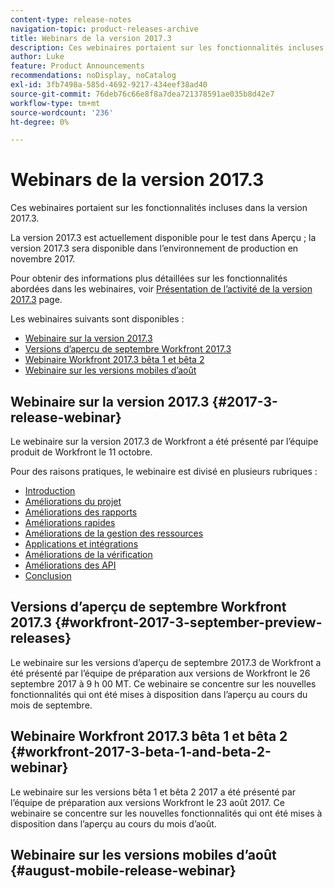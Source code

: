```yaml
---
content-type: release-notes
navigation-topic: product-releases-archive
title: Webinars de la version 2017.3
description: Ces webinaires portaient sur les fonctionnalités incluses dans la version 2017.3.
author: Luke
feature: Product Announcements
recommendations: noDisplay, noCatalog
exl-id: 3fb7498a-585d-4692-9217-434eef38ad40
source-git-commit: 76deb76c66e8f8a7dea721378591ae035b8d42e7
workflow-type: tm+mt
source-wordcount: '236'
ht-degree: 0%

---
```


# Webinars de la version 2017.3

Ces webinaires portaient sur les fonctionnalités incluses dans la version 2017.3. 

La version 2017.3 est actuellement disponible pour le test dans Aperçu ; la version 2017.3 sera disponible dans l’environnement de production en novembre 2017.

Pour obtenir des informations plus détaillées sur les fonctionnalités abordées dans les webinaires, voir [Présentation de l’activité de la version 2017.3](../../../../product-announcements/product-releases/quarterly-release-archive/2017.3-release-activity/2017.3-release-activity-overview.md) page.

Les webinaires suivants sont disponibles :

* [Webinaire sur la version 2017.3](#2017-3-release-webinar)
* [Versions d’aperçu de septembre Workfront 2017.3](#workfront-2017-3-september-preview-releases)
* [Webinaire Workfront 2017.3 bêta 1 et bêta 2](#workfront-2017-3-beta-1-and-beta-2-webinar)
* [Webinaire sur les versions mobiles d’août](#august-mobile-release-webinar)

## Webinaire sur la version 2017.3 {#2017-3-release-webinar}

Le webinaire sur la version 2017.3 de Workfront a été présenté par l’équipe produit de Workfront le 11 octobre.  

Pour des raisons pratiques, le webinaire est divisé en plusieurs rubriques :

* [Introduction](#introduction)
* [Améliorations du projet](#project-enhancements)
* [Améliorations des rapports](#reporting-enhancements)
* [Améliorations rapides](#agile-enhancements)
* [Améliorations de la gestion des ressources](#resource-management-enhancements)
* [Applications et intégrations](#apps-and-integrations)
* [Améliorations de la vérification](#proofing-enhancements)
* [Améliorations des API](#api-enhancements)
* [Conclusion](#conclusion)

## Versions d’aperçu de septembre Workfront 2017.3 {#workfront-2017-3-september-preview-releases}

Le webinaire sur les versions d’aperçu de septembre 2017.3 de Workfront a été présenté par l’équipe de préparation aux versions de Workfront le 26 septembre 2017 à 9 h 00 MT. Ce webinaire se concentre sur les nouvelles fonctionnalités qui ont été mises à disposition dans l’aperçu au cours du mois de septembre.

## Webinaire Workfront 2017.3 bêta 1 et bêta 2 {#workfront-2017-3-beta-1-and-beta-2-webinar}

Le webinaire sur les versions bêta 1 et bêta 2 2017 a été présenté par l’équipe de préparation aux versions Workfront le 23 août 2017. Ce webinaire se concentre sur les nouvelles fonctionnalités qui ont été mises à disposition dans l’aperçu au cours du mois d’août.

## Webinaire sur les versions mobiles d’août {#august-mobile-release-webinar}
